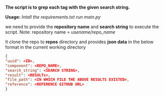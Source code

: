 **The script is to grep each tag with the given search string.**

**Usage:**
*Intall the requirements.txt*
*run main.py*

we need to provide the **repository name** and **search string** to execute the script.
Note: repository name = *usename/repo_name*	

It clone the repo to **repos** directory and provides **json data** in the below format in the current working directory

```JSON
{
"uuid": <ID>,
"component": <REPO_NAME>,
"search_string": <SEARCH STRING>,
"result": <RESULTs>,
"file_path": <IN WHICH FILE THE ABOVE RESULTS EXISTED>,
"reference": <REFERENCE GITHUB URL>
}
```
